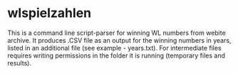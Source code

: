 # wlspielzahlen
This is a command line script-parser for winning WL numbers from webite archive. It produces .CSV file as an output for the winning numbers in years, listed in an additional file (see example - years.txt). For intermediate files requires writing permissions in the folder it is running (temporary files and results).
